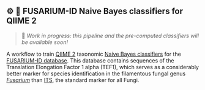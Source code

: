  ## ⚙️ 🍄 FUSARIUM-ID Naive Bayes classifiers for QIIME 2

> 🚧 *Work in progress: this pipeline and the pre-computed classifiers will be available soon!*

A workflow to train [QIIME 2](https://qiime2.org/) taxonomic [Naive Bayes classifiers](https://resources.qiime2.org/#qiime-2-2024-5-present) for the [FUSARIUM-ID database](https://unite.ut.ee/repository.php). This database contains sequences of the Translation Elongation Factor 1 alpha (TEF1), which serves as a considerably better marker for species identification in the filamentous fungal genus [*Fusarium*](https://en.wikipedia.org/wiki/Fusarium) than [ITS](https://en.wikipedia.org/wiki/Internal_transcribed_spacer), the standard marker for all Fungi.